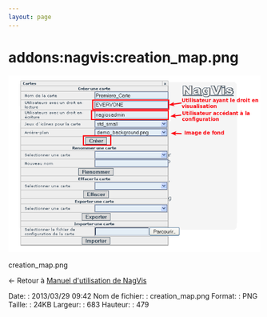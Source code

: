 ```yaml
---
layout: page
---
```


addons:nagvis:creation\_map.png
===============================

[![creation\_map.png](../../../assets/media/addons/nagvis/creation_map.png@cache=&w=683&h=479 "creation_map.png")](../../../assets/media/addons/nagvis/creation_map.png@cache= "Afficher le fichier original")

creation\_map.png

← Retour à [Manuel d'utilisation de
NagVis](../../../nagios/addons/nagvis/nagvis-manuel-utilisation.html "nagios:addons:nagvis:nagvis-manuel-utilisation")

Date:
:   2013/03/29 09:42
Nom de fichier:
:   creation\_map.png
Format:
:   PNG
Taille:
:   24KB
Largeur:
:   683
Hauteur:
:   479


